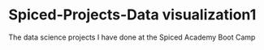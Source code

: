 # Spiced-Projects-Data visualization1
The data science projects I have done at the Spiced Academy Boot Camp
